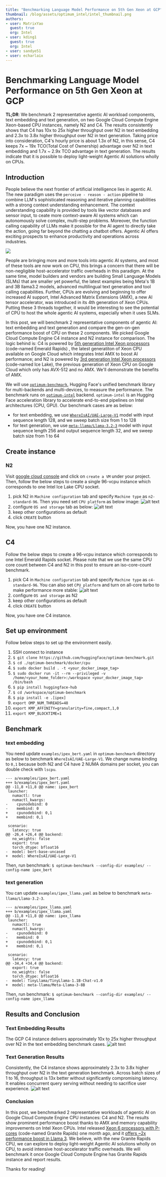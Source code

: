 ```yaml
---
title: "Benchmarking Language Model Performance on 5th Gen Xeon at GCP" 
thumbnail: /blog/assets/optimum_intel/intel_thumbnail.png
authors:
- user: MatrixYao
  guest: true
  org: Intel
- user: kding1
  guest: true
  org: Intel
- user: sandye51
- user: echarlaix
---
```


# Benchmarking Language Model Performance on 5th Gen Xeon at GCP

**TL;DR**: We benchmark 2 representative agentic AI workload components, text embedding and text generation, on two Google Cloud Compute Engine Xeon-based CPU instances, namely N2 and C4. The results consistently shows that C4 has 10x to 25x higher throughput over N2 in text embedding and 2.3x to 3.8x higher throughput over N2 in text generation. Taking price into consideration, C4's hourly price is about 1.3x of N2, in this sense, C4 keeps 7x ~ 19x TCO(Total Cost of Ownership) advantage over N2 in text embedding and 1.7x ~ 2.9x TCO advantage in text generation. The results indicate that it is possible to deploy light-weight Agentic AI solutions wholly on CPUs.

## Introduction

People believe the next frontier of artificial intelligence lies in agentic AI. The new paradigm uses the `perceive - reason - action` pipeline to combine LLM's sophisticated reasoning and iterative planning capabilities with a strong context understanding enhancement. The context understanding capability is provided by tools like vector databases and sensor input, to ceate more context-aware AI systems which can autonomously solve complex, multi-step problems. Moreover, the function calling capability of LLMs make it possible for the AI agent to directly take the action, going far beyond the chatting a chatbot offers. Agentic AI offers exciting prospects to enhance productivity and operations across industries.

<kbd>
  <img src="assets/intel-gcp-c4/agentic_ai.png">
</kbd>

People are bringing more and more tools into agentic AI systems, and most of these tools are now work on CPU, this brings a concern that there will be non-negligible host-accelerator traffic overheads in this paradigm. At the same time, model builders and vendors are building Small Language Models (SLMs) that are smaller yet powerful, the latest examples being Meta's 1B and 3B llama3.2 models, advanced multilingual text generation and tool calling capabilities. Further, CPUs are evolving and beginning to offer increased AI support, Intel Advanced Matrix Extensions (AMX), a new AI tensor accelerator, was introduced in its 4th generation of Xeon CPUs. Putting these 3 threads together, it would be interesting to see the potential of CPU to host the whole agentic AI systems, especially when it uses SLMs.

In this post, we will benchmark 2 representative components of agentic AI: text embedding and text generation and compare the gen-on-gen performance boost of CPU on these 2 components. We picked Google Cloud Compute Engine C4 instance and N2 instance for comparison. The logic behind is: C4 is powered by [5th generation Intel Xeon processors](https://www.intel.com/content/www/us/en/products/docs/processors/xeon/5th-gen-xeon-scalable-processors.html) (code-named Emerald Rapids) , the latest generatiton of Xeon CPU available on Google Cloud which integrates Intel AMX to boost AI performance; and N2 is powered by [3rd generation Intel Xeon processors](https://www.intel.com/content/www/us/en/products/docs/processors/xeon-accelerated/3rd-gen-xeon-scalable-processors.html) (code-named Ice Lake), the previous generation of Xeon CPU on Google Cloud which only has AVX-512 and no AMX. We'll demonstrate the benefits of AMX.

We will use [`optimum-benchmark`](https://github.com/huggingface/optimum-benchmark), Hugging Face's unified benchmark library for multi-backends and multi-devices, to measure the performance. The benchmark runs on [`optimum-intel`](https://github.com/huggingface/optimum-intel) backend. `optimum-intel` is an Hugging Face acceleration library to accelerate end-to-end pipelines on Intel architectures (CPU, GPU). Our benchmark cases are as below:
- for text embedding, we use [`WhereIsAI/UAE-Large-V1`](https://huggingface.co/WhereIsAI/UAE-Large-V1) model with input sequence length 128, and we sweep batch size from 1 to 128
- for text generation, we use [`meta-llama/Llama-3.2-3`](https://huggingface.co/meta-llama/Llama-3.2-3B) model with input sequence length 256 and output sequence length 32, and we sweep batch size from 1 to 64

## Create instance
### N2
Visit [google cloud console](https://console.cloud.google.com/) and click on `create a VM` under your project. Then, follow the below steps to create a single 96-vcpu instance which corresponds to one Intel Ice Lake CPU socket.

1. pick N2 in `Machine configuration` tab and specify `Machine type` as `n2-standard-96`. Then you need set `CPU platform` as below image:
   ![alt text](assets/intel-gcp-c4/image-2.png)
2. configure `OS and storage` tab as below:
   ![alt text](assets/intel-gcp-c4/image-1.png)
3. keep other configurations as default
4. click `CREATE` button

Now, you have one N2 instance.
## C4
Follow the below steps to create a 96-vcpu instance which corresponds to one Intel Emerald Rapids socket. Please note that we use the same CPU core count between C4 and N2 in this post to ensure an iso-core-count benchmark.

1. pick C4 in `Machine configuration` tab and specify `Machine type` as `c4-standard-96`. You can also set `CPU platform` and turn on all-core turbo to make performance more stable:
   ![alt text](assets/intel-gcp-c4/image.png)
2. configure `OS and storage` as N2
3. keep other configurations as default
4. click `CREATE` button

Now, you have one C4 instance.

## Set up environment
Follow below steps to set up the environment easily.

1. SSH connect to instance
2. `$ git clone https://github.com/huggingface/optimum-benchmark.git`
3. `$ cd ./optimum-benchmark/docker/cpu`
4. `$ sudo docker build . -t <your_docker_image_tag>`
5. `$ sudo docker run -it --rm --privileged -v /home/<your_home_folder>:/workspace <your_docker_image_tag> /bin/bash`
6. `$ pip install huggingface-hub`
7. `$ cd /workspace/optimum-benchmark`
8. `$ pip install -e .[ipex]`
9.  `export OMP_NUM_THREADS=48`
10. `export KMP_AFFINITY=granularity=fine,compact,1,0`
11. `export KMP_BLOCKTIME=1`

## Benchmark
### text embedding
You need update `examples/ipex_bert.yaml` in `optimum-benchmark` directory as below to benchmark `WhereIsAI/UAE-Large-V1`. We change numa binding to `0,1` because both N2 and C4 have 2 NUMA domains per socket, you can double check with `lscpu`. 

```
--- a/examples/ipex_bert.yaml
+++ b/examples/ipex_bert.yaml
@@ -11,8 +11,8 @@ name: ipex_bert
 launcher:
   numactl: true
   numactl_kwargs:
-    cpunodebind: 0
-    membind: 0
+    cpunodebind: 0,1
+    membind: 0,1
 
 scenario:
   latency: true
@@ -26,4 +26,4 @@ backend:
   no_weights: false
   export: true
   torch_dtype: bfloat16
-  model: bert-base-uncased
+  model: WhereIsAI/UAE-Large-V1
```
Then, run benchmark:
`$ optimum-benchmark --config-dir examples/ --config-name ipex_bert`

### text generation
You can update `examples/ipex_llama.yaml` as below to benchmark `meta-llama/Llama-3.2-3`.

```
--- a/examples/ipex_llama.yaml
+++ b/examples/ipex_llama.yaml
@@ -11,8 +11,8 @@ name: ipex_llama
 launcher:
   numactl: true
   numactl_kwargs:
-    cpunodebind: 0
-    membind: 0
+    cpunodebind: 0,1
+    membind: 0,1
 
 scenario:
   latency: true
@@ -34,4 +34,4 @@ backend:
   export: true
   no_weights: false
   torch_dtype: bfloat16
-  model: TinyLlama/TinyLlama-1.1B-Chat-v1.0
+  model: meta-llama/Meta-Llama-3-8B
```
Then, run benchmark:
`$ optimum-benchmark --config-dir examples/ --config-name ipex_llama`

## Results and Conclusion
### Text Embedding Results
The GCP C4 instance delivers approximately 10x to 25x higher throughput over N2 in the text embedding benchmark cases.
![alt text](assets/intel-gcp-c4/embedding_throughput.png)

### Text Generation Results
Consistently, the C4 instance shows approximately 2.3x to 3.8x higher throughput over N2 in the text generation benchmark. Across batch sizes of 1 to 16, throughput is 13x better without significantly compromising latency. It enables concurrent query serving without needing to sacrifice user experience.
![alt text](assets/intel-gcp-c4/text_generation_perf.png)

### Conclusion
In this post, we benchmarked 2 representative workloads of agentic AI on Google Cloud Compute Engine CPU instances: C4 and N2. The results show prominent performance boost thanks to AMX and memory capability improvements on Intel Xeon CPUs. Intel released [Xeon 6 processors with P-cores](https://www.intel.com/content/www/us/en/products/details/processors/xeon/xeon6-product-brief.html) (code-named Granite Rapids) one month ago, and it [offers ~2x performance boost in Llama 3](https://www.intel.com/content/www/us/en/developer/articles/technical/accelerate-meta-llama3-with-intel-ai-solutions.html). We believe, with the new Granite Rapids CPU, we can explore to deploy light-weight Agentic AI solutions wholly on CPU, to avoid intensive host-accelerator traffic overheads. We will benchmark it once Google Cloud Compute Engine has Granite Rapids instance and report results.

Thanks for reading!